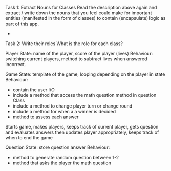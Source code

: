 
Task 1: Extract Nouns for Classes
Read the description above again and extract / write down the nouns that you feel could make for important entities (manifested in the form of classes) to contain (encapsulate) logic as part of this app.

- 

Task 2: Write their roles
What is the role for each class?

Player
  State: name of the player, score of the player (lives)
  Behaviour: switching current players, method to subtract lives when answered incorrect.

Game
  State: template of the game, looping depending on the player in state
  Behaviour:
  - contain the user I/O
  - include a method that access the math question method in question Class
  - include a method to change player turn or change round
  - include a method for when a a winner is decided
  - method to assess each answer

Starts game, makes players, keeps track of current player, gets question and evaluates answers then updates player appropriately, keeps track of when to end the game

Question
  State: store question answer
  Behaviour: 
  - method to generate random question between 1-2
  - method that asks the player the math question